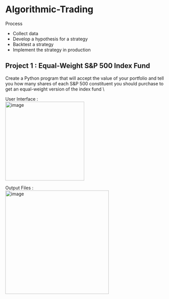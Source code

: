 # Algorithmic-Trading

Process
- Collect data 
- Develop a hypothesis for a strategy 
- Backtest a strategy 
- Implement the strategy in production

## Project 1 : Equal-Weight S&P 500 Index Fund
Create a Python program that will accept the value of your portfolio and tell you how many shares of each S&P 500 constituent you should purchase to get an equal-weight version of the index fund \

User Interface : \
<img width="247" alt="image" src="https://user-images.githubusercontent.com/88569855/160932990-306812c9-0768-4563-916b-ba46ed0d5979.png"> 


Output Files : \
<img width="324" alt="image" src="https://user-images.githubusercontent.com/88569855/160933401-299d7dc1-e655-408f-b9ed-6fab97521701.png">



